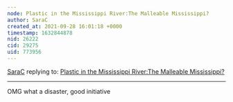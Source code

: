 ```yaml
---
node: Plastic in the Mississippi River:The Malleable Mississippi?
author: SaraC
created_at: 2021-09-28 16:01:18 +0000
timestamp: 1632844878
nid: 26222
cid: 29275
uid: 773956
---
```




[SaraC](../profile/SaraC) replying to: [Plastic in the Mississippi River:The Malleable Mississippi?](../notes/chadalfonso/04-13-2021/plastic-in-the-mississippi-river-the-malleable-mississippi)

----
OMG what a disaster, good initiative